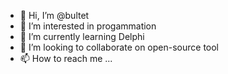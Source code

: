 - 👋 Hi, I’m @bultet
- 👀 I’m interested in progammation
- 🌱 I’m currently learning Delphi
- 💞️ I’m looking to collaborate on open-source tool
- 📫 How to reach me ...

<!---
bultet/bultet is a ✨ special ✨ repository because its `README.md` (this file) appears on your GitHub profile.
You can click the Preview link to take a look at your changes.
--->
